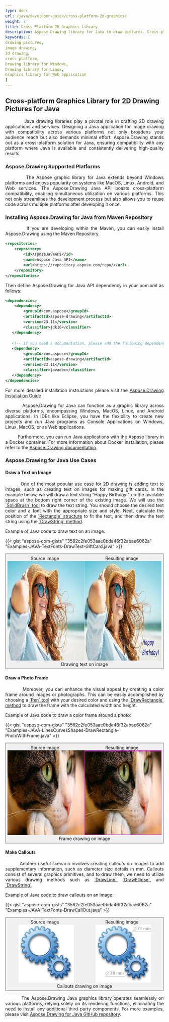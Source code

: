 ```yaml
---
type: docs
url: /java/developer-guide/cross-platform-2d-graphics/
weight: 7
title: Cross Platform 2D Graphics Library
description: Aspose.Drawing library for Java to draw pictures. Cross-platform image drawing library for 2D graphics.
keywords: [
drawing pictures,
image drawing,
2d drawing,
cross platform,
Drawing library for Windows,
Drawing library for Linux,
Graphics library for Web application
]
---
```


## Cross-platform Graphics Library for 2D Drawing Pictures for Java

<p align='justify'>
&nbsp;&nbsp;&nbsp;&nbsp;&nbsp;&nbsp;&nbsp;&nbsp;
Java drawing libraries play a pivotal role in crafting 2D drawing applications and services. Designing a Java application for image drawing with compatibility across various platforms not only broadens your audience reach but also demands minimal effort. Aspose.Drawing stands out as a cross-platform solution for Java, ensuring compatibility with any platform where Java is available and consistently delivering high-quality results.
</p>

### Aspose.Drawing Supported Platforms

<p align='justify'>
&nbsp;&nbsp;&nbsp;&nbsp;&nbsp;&nbsp;&nbsp;&nbsp;
The Aspose graphic library for Java extends beyond Windows platforms and enjoys popularity on systems like MacOS, Linux, Android, and Web services. The Aspose.Drawing Java API boasts cross-platform compatibility, enabling simultaneous utilization on various platforms. This not only streamlines the development process but also allows you to reuse code across multiple platforms after developing it once.
</p>

### Installing Aspose.Drawing for Java from Maven Repository

<p align='justify'>
&nbsp;&nbsp;&nbsp;&nbsp;&nbsp;&nbsp;&nbsp;&nbsp;
If you are developing within the Maven, you can easily install Aspose.Drawing using the Maven Repository.
</p>

```xml
<repositories>
    <repository>
        <id>AsposeJavaAPI</id>
        <name>Aspose Java API</name>
        <url>https://repository.aspose.com/repo/</url>
    </repository>
</repositories>
```

<p align='justify'>
Then define Aspose.Drawing for Java API dependency in your pom.xml as follows:
</p>

```xml
<dependencies>
    <dependency>
        <groupId>com.aspose</groupId>
        <artifactId>aspose-drawing</artifactId>
        <version>23.11</version>
        <classifier>jdk16</classifier>
   </dependency>

   <!-- if you need a documentation, please add the following dependency. For example it could be useful for IDE. -->
   <dependency>
        <groupId>com.aspose</groupId>
        <artifactId>aspose-drawing</artifactId>
        <version>23.11</version>
        <classifier>javadoc</classifier>
   </dependency>
</dependencies>
```

<p align='justify'>
For more detailed installation instructions please visit the
<a href="https://docs.aspose.com/drawing/java/installation/">Aspose.Drawing Installation Guide</a>.
</p>

<p align='justify'>
&nbsp;&nbsp;&nbsp;&nbsp;&nbsp;&nbsp;&nbsp;&nbsp;
Aspose.Drawing for Java can function as a graphic library across diverse platforms, encompassing Windows, MacOS, Linux, and Android applications. In IDEs like Eclipse, you have the flexibility to create new projects and run Java programs as Console Applications on Windows, Linux, MacOS, or as Web applications.
</p>

<p align='justify'>
&nbsp;&nbsp;&nbsp;&nbsp;&nbsp;&nbsp;&nbsp;&nbsp;
Furthermore, you can run Java applications with the Aspose library in a Docker container. For more information about Docker installation, please refer to the <a href="https://docs.aspose.com/drawing/java/how-to-run-aspose-drawing-in-docker/">Aspose.Drawing documentation</a>.
</p>

### **Aspose.Drawing for Java Use Cases**

#### **Draw a Text on Image**

<p align='justify'>
&nbsp;&nbsp;&nbsp;&nbsp;&nbsp;&nbsp;&nbsp;&nbsp;
One of the most popular use case for 2D drawing is adding text to images, such as creating text on images for making gift cards. In the example below, we will draw a text string "Happy Birthday!" on the available space at the bottom right corner of the existing image. We will use the <a href="https://reference.aspose.com/drawing/java/system.drawing/solidbrush/">`SolidBrush` tool</a> to draw the text string. You should choose the desired text color and a font with the appropriate size and style. Next, calculate the position of the <a href="https://reference.aspose.com/drawing/java/system.drawing/rectangle/">`Rectangle` structure</a> to fit the text, and then draw the text string using the <a href="https://reference.aspose.com/imaging/java/Aspose.Drawing/graphics/drawstring/">`DrawString` method</a>.
</p>

Example of Java code to draw text on an image:

{{< gist "aspose-com-gists" "3562c2fe053aae0bda46f32abae6062a" "Examples-JAVA-TextFonts-DrawText-GiftCard.java" >}}

<style>
   .frame {
    border: 2px solid darkgray;
    padding: 5px;
    margin: 0 auto;
    background: #f0f0f0;
    align-items: center;
   }
   .frame figcaption {
    margin: 0 auto;
    display: flex;
    flex-direction: row;
    justify-content: center;
   }
   .container {
   display: flex;
   flex-direction: row;
   align-items: center; 
   justify-content: space-around;
   }
</style>

<figure class="frame">
<div class="container"><div>Source image</div><div>Resulting image</div></div>
<div class="container">
    <div>
        <img src="girl.jpg" alt="Text drawing on image gift card" width="476" height="315"/>
    </div>
    <div>
        <img src="https://raw.githubusercontent.com/aspose-drawing/Aspose.Drawing-for-Java/main/Examples/Data/TextFonts/girl_giftCard.jpg" alt="Text drawing on image gift card" width="476" height="315"/>
    </div>
</div>
<figcaption>Drawing text on image</figcaption>
</figure>


#### **Draw a Photo Frame**

<p align='justify'>
&nbsp;&nbsp;&nbsp;&nbsp;&nbsp;&nbsp;&nbsp;&nbsp;
Moreover, you can enhance the visual appeal by creating a color frame around images or photographs. This can be easily accomplished by choosing a <a href="https://reference.aspose.com/drawing/java/system.drawing/pen/pen/">`Pen` tool</a> with your desired color and using the <a href="https://reference.aspose.com/drawing/java/system.drawing/graphics/drawrectangle/">`DrawRectangle` method</a> to draw the frame with the calculated width and height.
</p>

Example of Java code to draw a color frame around a photo:

{{< gist "aspose-com-gists" "3562c2fe053aae0bda46f32abae6062a" "Examples-JAVA-LinesCurvesShapes-DrawRectangle-PhotoWithFrame.java" >}}

<figure class="frame">
<div class="container"><div>Source image</div><div>Resulting image</div></div>
<div class="container">
    <div>
        <img src="cat.jpg" alt="Frame drawing on image" width="476" height="268"/>
    </div>
    <div>
       <img src="https://raw.githubusercontent.com/aspose-drawing/Aspose.Drawing-for-Java/main/Examples/Data/TextFonts/cat_with_honor_out.jpg" alt="Frame drawing on image" width="476" height="268"/>
    </div>
</div>
<figcaption>Frame drawing on image</figcaption>
</figure>


#### **Make Callouts**

<p align='justify'>
&nbsp;&nbsp;&nbsp;&nbsp;&nbsp;&nbsp;&nbsp;&nbsp;
Another useful scenario involves creating callouts on images to add supplementary information, such as diameter size details in mm. Callouts consist of several graphics primitives, and to draw them, we need to utilize various drawing methods such as <a href="https://reference.aspose.com/drawing/java/system.drawing/graphics/drawline/">`DrawLine`</a>, <a href="https://reference.aspose.com/drawing/java/system.drawing/graphics/drawellipse/">`DrawEllipse`</a>, and <a href="https://reference.aspose.com/imaging/java/Aspose.Drawing/graphics/drawstring/">`DrawString`</a>.
</p>

Example of Java code to draw callouts on an image:

{{< gist "aspose-com-gists" "3562c2fe053aae0bda46f32abae6062a" "Examples-JAVA-TextFonts-DrawCallOut.java" >}}

<figure class="frame">
<div class="container"><div>Source image</div><div>Resulting image</div></div>
<div class="container">
    <div>
        <img src="gears.png" alt="Callouts drawing on image" width="176" height="183"/>
    </div>
    <div>
        <img src="https://raw.githubusercontent.com/aspose-drawing/Aspose.Drawing-for-Java/main/Examples/Data/TextFonts/gears_with_callout_out.png" alt="Callouts drawing on image" width="176" height="183"/>
    </div>
</div>
<figcaption>Callouts drawing on image</figcaption>

</figure>

<p align='justify'>
&nbsp;&nbsp;&nbsp;&nbsp;&nbsp;&nbsp;&nbsp;&nbsp;
The Aspose.Drawing Java graphics library operates seamlessly on various platforms, relying solely on its rendering functions, eliminating the need to install any additional third-party components. For more examples, please visit <a href="https://github.com/aspose-drawing/Aspose.Drawing-for-Java/">Aspose.Drawing for Java GitHub repository</a>.
</p>
